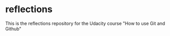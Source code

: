 # reflections

This is the reflections repository for the Udacity course "How to use Git and Github"

